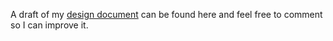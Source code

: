 A draft of my [design document](https://docs.google.com/document/d/1FxYZKs4ZSF1tmlP6n_xYveOcGYrzZFuyZPlaPHaKC98/edit?usp=sharing) can be found here and feel free to comment so I can improve it.